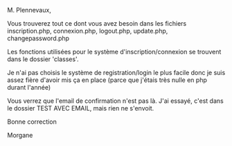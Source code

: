 M. Plennevaux,

Vous trouverez tout ce dont vous avez besoin dans les fichiers inscription.php, connexion.php, logout.php, update.php, changepassword.php

Les fonctions utilisées pour le système d'inscription/connexion se trouvent dans le dossier 'classes'.

Je n'ai pas choisis le système de registration/login le plus facile donc je suis assez fière d'avoir mis ça en place (parce que j'étais très nulle en php durant l'année)

Vous verrez que l'email de confirmation n'est pas là. J'ai essayé, c'est dans le dossier TEST AVEC EMAIL, mais rien ne s'envoit.

Bonne correction

Morgane